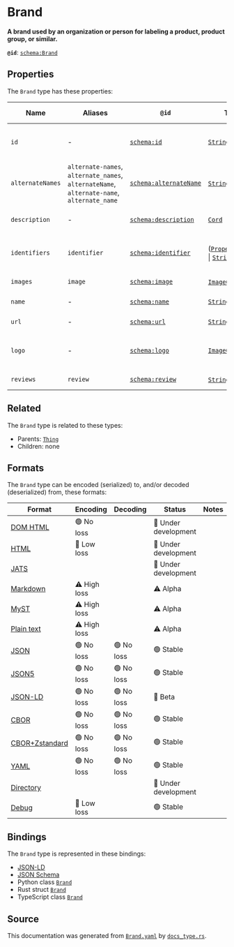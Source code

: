 # Brand

**A brand used by an organization or person for labeling a product, product group, or similar.**

**`@id`**: [`schema:Brand`](https://schema.org/Brand)

## Properties

The `Brand` type has these properties:

| Name             | Aliases                                                                                   | `@id`                                                      | Type                                                                                                                                                                                                                  | Description                                   | Inherited from                                                                                   |
| ---------------- | ----------------------------------------------------------------------------------------- | ---------------------------------------------------------- | --------------------------------------------------------------------------------------------------------------------------------------------------------------------------------------------------------------------- | --------------------------------------------- | ------------------------------------------------------------------------------------------------ |
| `id`             | -                                                                                         | [`schema:id`](https://schema.org/id)                       | [`String`](https://github.com/stencila/stencila/blob/main/docs/reference/schema/data/string.md)                                                                                                                       | The identifier for this item.                 | [`Entity`](https://github.com/stencila/stencila/blob/main/docs/reference/schema/other/entity.md) |
| `alternateNames` | `alternate-names`, `alternate_names`, `alternateName`, `alternate-name`, `alternate_name` | [`schema:alternateName`](https://schema.org/alternateName) | [`String`](https://github.com/stencila/stencila/blob/main/docs/reference/schema/data/string.md)*                                                                                                                      | Alternate names (aliases) for the item.       | [`Thing`](https://github.com/stencila/stencila/blob/main/docs/reference/schema/other/thing.md)   |
| `description`    | -                                                                                         | [`schema:description`](https://schema.org/description)     | [`Cord`](https://github.com/stencila/stencila/blob/main/docs/reference/schema/data/cord.md)                                                                                                                           | A description of the item.                    | [`Thing`](https://github.com/stencila/stencila/blob/main/docs/reference/schema/other/thing.md)   |
| `identifiers`    | `identifier`                                                                              | [`schema:identifier`](https://schema.org/identifier)       | ([`PropertyValue`](https://github.com/stencila/stencila/blob/main/docs/reference/schema/other/property-value.md) \| [`String`](https://github.com/stencila/stencila/blob/main/docs/reference/schema/data/string.md))* | Any kind of identifier for any kind of Thing. | [`Thing`](https://github.com/stencila/stencila/blob/main/docs/reference/schema/other/thing.md)   |
| `images`         | `image`                                                                                   | [`schema:image`](https://schema.org/image)                 | [`ImageObject`](https://github.com/stencila/stencila/blob/main/docs/reference/schema/works/image-object.md)*                                                                                                          | Images of the item.                           | [`Thing`](https://github.com/stencila/stencila/blob/main/docs/reference/schema/other/thing.md)   |
| `name`           | -                                                                                         | [`schema:name`](https://schema.org/name)                   | [`String`](https://github.com/stencila/stencila/blob/main/docs/reference/schema/data/string.md)                                                                                                                       | The name of the item.                         | [`Thing`](https://github.com/stencila/stencila/blob/main/docs/reference/schema/other/thing.md)   |
| `url`            | -                                                                                         | [`schema:url`](https://schema.org/url)                     | [`String`](https://github.com/stencila/stencila/blob/main/docs/reference/schema/data/string.md)                                                                                                                       | The URL of the item.                          | [`Thing`](https://github.com/stencila/stencila/blob/main/docs/reference/schema/other/thing.md)   |
| `logo`           | -                                                                                         | [`schema:logo`](https://schema.org/logo)                   | [`ImageObject`](https://github.com/stencila/stencila/blob/main/docs/reference/schema/works/image-object.md)                                                                                                           | A logo associated with the brand.             | -                                                                                                |
| `reviews`        | `review`                                                                                  | [`schema:review`](https://schema.org/review)               | [`String`](https://github.com/stencila/stencila/blob/main/docs/reference/schema/data/string.md)*                                                                                                                      | Reviews of the brand.                         | -                                                                                                |

## Related

The `Brand` type is related to these types:

- Parents: [`Thing`](https://github.com/stencila/stencila/blob/main/docs/reference/schema/other/thing.md)
- Children: none

## Formats

The `Brand` type can be encoded (serialized) to, and/or decoded (deserialized) from, these formats:

| Format                                                                                               | Encoding     | Decoding  | Status              | Notes |
| ---------------------------------------------------------------------------------------------------- | ------------ | --------- | ------------------- | ----- |
| [DOM HTML](https://github.com/stencila/stencila/blob/main/docs/reference/formats/dom.html.md)        | 🟢 No loss    |           | 🚧 Under development |       |
| [HTML](https://github.com/stencila/stencila/blob/main/docs/reference/formats/html.md)                | 🔷 Low loss   |           | 🚧 Under development |       |
| [JATS](https://github.com/stencila/stencila/blob/main/docs/reference/formats/jats.md)                |              |           | 🚧 Under development |       |
| [Markdown](https://github.com/stencila/stencila/blob/main/docs/reference/formats/markdown.md)        | ⚠️ High loss |           | ⚠️ Alpha            |       |
| [MyST](https://github.com/stencila/stencila/blob/main/docs/reference/formats/myst.md)                | ⚠️ High loss |           | ⚠️ Alpha            |       |
| [Plain text](https://github.com/stencila/stencila/blob/main/docs/reference/formats/text.md)          | ⚠️ High loss |           | ⚠️ Alpha            |       |
| [JSON](https://github.com/stencila/stencila/blob/main/docs/reference/formats/json.md)                | 🟢 No loss    | 🟢 No loss | 🟢 Stable            |       |
| [JSON5](https://github.com/stencila/stencila/blob/main/docs/reference/formats/json5.md)              | 🟢 No loss    | 🟢 No loss | 🟢 Stable            |       |
| [JSON-LD](https://github.com/stencila/stencila/blob/main/docs/reference/formats/jsonld.md)           | 🟢 No loss    | 🟢 No loss | 🔶 Beta              |       |
| [CBOR](https://github.com/stencila/stencila/blob/main/docs/reference/formats/cbor.md)                | 🟢 No loss    | 🟢 No loss | 🟢 Stable            |       |
| [CBOR+Zstandard](https://github.com/stencila/stencila/blob/main/docs/reference/formats/cbor.zstd.md) | 🟢 No loss    | 🟢 No loss | 🟢 Stable            |       |
| [YAML](https://github.com/stencila/stencila/blob/main/docs/reference/formats/yaml.md)                | 🟢 No loss    | 🟢 No loss | 🟢 Stable            |       |
| [Directory](https://github.com/stencila/stencila/blob/main/docs/reference/formats/directory.md)      |              |           | 🚧 Under development |       |
| [Debug](https://github.com/stencila/stencila/blob/main/docs/reference/formats/debug.md)              | 🔷 Low loss   |           | 🟢 Stable            |       |

## Bindings

The `Brand` type is represented in these bindings:

- [JSON-LD](https://stencila.org/Brand.jsonld)
- [JSON Schema](https://stencila.org/Brand.schema.json)
- Python class [`Brand`](https://github.com/stencila/stencila/blob/main/python/python/stencila/types/brand.py)
- Rust struct [`Brand`](https://github.com/stencila/stencila/blob/main/rust/schema/src/types/brand.rs)
- TypeScript class [`Brand`](https://github.com/stencila/stencila/blob/main/ts/src/types/Brand.ts)

## Source

This documentation was generated from [`Brand.yaml`](https://github.com/stencila/stencila/blob/main/schema/Brand.yaml) by [`docs_type.rs`](https://github.com/stencila/stencila/blob/main/rust/schema-gen/src/docs_type.rs).
